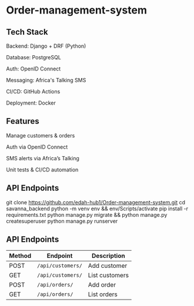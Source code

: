 # Order-management-system

## Tech Stack

Backend: Django + DRF (Python)

Database: PostgreSQL

Auth: OpenID Connect

Messaging: Africa's Talking SMS

CI/CD: GitHub Actions

Deployment: Docker

## Features

Manage customers & orders

Auth via OpenID Connect

SMS alerts via Africa’s Talking

Unit tests & CI/CD automation

## API Endpoints
git clone https://github.com/edah-hub1/Order-management-system.git
cd savanna_backend
python -m venv env && env/Scripts/activate
pip install -r requirements.txt
python manage.py migrate && python manage.py createsuperuser
python manage.py runserver

## API Endpoints

| Method | Endpoint          | Description       |
|--------|------------------|------------------|
| POST   | `/api/customers/` | Add customer    |
| GET    | `/api/customers/` | List customers  |
| POST   | `/api/orders/`    | Add order       |
| GET    | `/api/orders/`    | List orders     |
